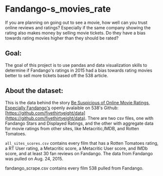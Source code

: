 # Fandango-s_movies_rate


If you are planning on going out to see a movie, how well can you trust online reviews and ratings? Especially if the same company showing the rating also makes money by selling movie tickets. Do they have a bias towards rating movies higher than they should be rated?
## Goal:
The goal of this project is to use pandas and data visualization skills to determine if Fandango's ratings in 2015 had a bias towards rating movies better to sell more tickets based off the 538 article.
## About the dataset:
This is the data behind the story [Be Suspicious of Online Movie Ratings, Especially Fandango's](https://fivethirtyeight.com/features/fandango-movies-ratings/) openly avalaible on 538's Github: [https://github.com/fivethirtyeight/data](https://github.com/fivethirtyeight/data). There are two csv files, one with Fandango Stars and Displayed Ratings, and the other with aggregate data for movie ratings from other sites, like Metacritic,IMDB, and Rotten Tomatoes.


`all_sites_scores.csv` contains every film that has a Rotten Tomatoes rating, a RT User rating, a Metacritic score, a Metacritic User score, and IMDb score, and at least 30 fan reviews on Fandango. The data from Fandango was pulled on Aug. 24, 2015.

fandango_scrape.csv contains every film 538 pulled from Fandango.

